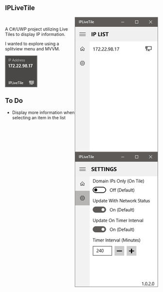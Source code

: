 ## IPLiveTile
<p align="right"><img align="right" src="https://github.com/j4c3/IPLiveTile/blob/master/Readme_Resources/IPLiveTile_MainList.png"> &nbsp; &nbsp; <img align="right" src="https://github.com/j4c3/IPLiveTile/blob/master/Readme_Resources/IPLiveTile_Settings.png"></p>
A C#/UWP project utilizing Live Tiles to display IP information.  

I wanted to explore using a splitview menu and MVVM. 

<img src="https://github.com/j4c3/IPLiveTile/blob/master/Readme_Resources/IPLiveTile_Tile.png">

## To Do
- Display more information when selecting an item in the list
